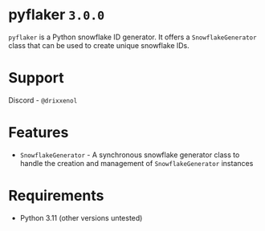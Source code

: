 # pyflaker `3.0.0`
`pyflaker` is a Python snowflake ID generator. It offers a `SnowflakeGenerator` class that can be used to create unique snowflake IDs.

# Support
Discord - `@drixxenol`

# Features
- `SnowflakeGenerator` - A synchronous snowflake generator class to handle the creation and management of `SnowflakeGenerator` instances

# Requirements
- Python 3.11 (other versions untested)
